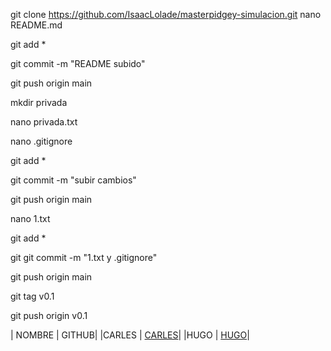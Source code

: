 
git clone https://github.com/IsaacLolade/masterpidgey-simulacion.git
nano README.md

git add * 

git commit -m "README subido"

git push origin main 

mkdir privada

nano privada.txt

nano .gitignore

git add *

git commit -m "subir cambios"

git push origin main 

nano 1.txt

git add * 

git git commit -m "1.txt y .gitignore"

git push origin main

git tag v0.1


git push origin v0.1

| NOMBRE | GITHUB|
|CARLES | [CARLES](https://github.com/CharlyMech)|
|HUGO   | [HUGO](https://github.com/NoObX17)|
